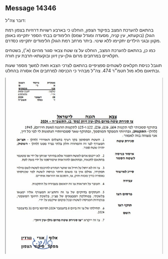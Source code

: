 ## Message 14346

דובר צה"ל:

בהתאם להערכת המצב בפיקוד הצפון, הוחלט כי בארבע רשויות דרוזיות בצפון רמת הגולן (בוקעתא, עין קניה, מסעדה ומגדל שמס) הלימודים בבתי הספר יתקיימו באופן מקוון ובגני הילדים יתקיימו ללא שינוי.
ביתר מרחב רמת הגולן הלימודים יתקיימו כסדרם.

כמו כן, בהתאם להערכת המצב, הוחלט על צו שטח צבאי סגור מהיום (א׳), בשטחים חקלאיים במרחבים מרום גולן-עין זיוון ובוקעתא-חרבת עין חורה. 

תוגבל כניסת חקלאים לשטחים ספציפיים בהתאם לצרכי הצבא וזאת למשך מספר שעות ובתיאום מלא מול חטמ״ר 474. 
צה"ל מבהיר כי הכניסה למרחבים אלו אסורה בהחלט.

![Photo](14346/14346_photo.jpg)
